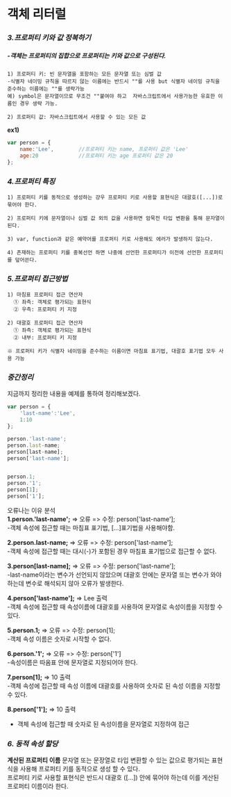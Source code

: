 # 객체 리터럴

### *3.프로퍼티 키와 값 정복하기*
##### -객체는 프로퍼티의 집합으로 프로퍼티는 키와 값으로 구성된다.  

```
1) 프로퍼티 키: 빈 문자열을 포함하는 모든 문자열 또는 심벌 값
-식별자 네이밍 규칙을 따르지 않는 이름에는 반드시 ""를 사용 but 식별자 네이밍 규칙을 준수하는 이름에는 ""를 생략가능
예) symbol은 문자열이므로 무조건 ""붙여야 하고  자바스크립트에서 사용가능한 유효한 이름인 경우 생략 가능.

2) 프로퍼티 값: 자바스크립트에서 사용할 수 있는 모든 값
```
**ex1)**
```javascript
var person = {
    name:'Lee',        //프로퍼티 키는 name, 프로퍼티 값은 'Lee'
    age:20             //프로퍼티 키는 age 프로퍼티 값은 20
};
```

### *4.프로퍼티 특징*  
```
1) 프로퍼티 키를 동적으로 생성하는 걍우 프로퍼티 키로 사용할 표현식은 대괄호([...])로 묶어야 한다.

2) 프로퍼티 키에 문자열이나 심벌 값 외의 값을 사용하면 암묵전 타입 변환을 통해 문자열이 된다.

3) var, function과 같은 예약어를 프로퍼티 키로 사용해도 에러가 발생하지 않는다.

4) 존재하는 프로퍼티 키를 중복선언 하면 나중에 선언한 프로퍼티가 이전에 선언한 프로퍼티를 덮어쓴다.
```

### *5.프로퍼티 접근방법*
```
1) 마침표 프로퍼티 접근 연산자
  ① 좌측: 객체로 평가되는 표현식
  ② 우측: 프로퍼티 키 지정

2) 대괄호 프로퍼티 접근 연산자
  ① 좌측: 객체로 평가되는 표현식
  ② 내부: 프로퍼티 키 지정

※ 프로퍼티 키가 식별자 네이밍을 준수하는 이름이면 마침표 표기법, 대괄호 표기법 모두 사용 가능
```

### *중간정리*  
지금까지 정리한 내용을 예제를 통하여 정리해보겠다.

```javascript
var person = {
    'last-name':'Lee',
    1:10
};

person.'last-name';
person.last-name;
person[last-name];
person['last-name'];


person.1;
person.'1';
person[1];
person['1'];
```

오류나는 이유 분석  
**1.person.'last-name';** => 오류 => 수정: person['last-name'];   
-객체 속성에 접근할 때는 마침표 표기법, [...]표기법을 사용해야함.      

**2.person.last-name;** => 오류 => 수정: person['last-name'];  
-객체 속성에 접근할 때는 대시(-)가 포함된 경우 마침표 표기법으로 접근할 수 없다.      

**3.person[last-name];** => 오류 => 수정: person['last-name'];  
-last-name이라는 변수가 선언되지 않았으며 대괄호 안에는 문자열 또는 변수가 와야하는데 변수로 해석되지 않아 오류가 발생한다.      

**4.person['last-name'];** => Lee 출력    
-객체 속성에 접근할 때 속성이름에 대괄호를 사용하여 문자열로 속성이름을 지정할 수 있다.      

**5.person.1;** => 오류 => 수정: person[1];  
-객체 속성 이름은 숫자로 시작할 수 없다.      

**6.person.'1';** => 오류 => 수정: person['1']  
-속성이름은 따옴표 안에 문자열로 지정되어야 한다.      

**7.person[1];** => 10 출력  
-객체 속성에 접근할 때 속성 이름에 대괄호를 사용하여 숫자로 된 속성 이름을 지정할 수 있다.    

**8.person['1'];** => 10 출력  
- 객체 속성에 접근할 때 숫자로 된 속성이름을 문자열로 지정하여 접근

### *6. 동적 속성 할당*
**계산된 프로퍼티 이름**
문자열 또는 문장열로 타입 변환할 수 있는 값으로 평가되는 표현식을 사용해 프로퍼티 키를 동적으로 생성 할 수 있다.  
프로퍼티 키로 사용할 표현식은 반드시 대괄호 ([...]) 안에 묶어야 하는데 이를 게산된 프로퍼티 이름이라 한다.



  

      



